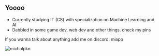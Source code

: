 ## Yoooo
- Currently studying IT (CS) with specialization on Machine Learning and AI  
- Dabbled in some game dev, web dev and other things, check my pins  
  
If you wanna talk about anything add me on discord: miapp  


<p><img align="left" src="https://github-readme-stats.vercel.app/api/top-langs?username=michalpkn&show_icons=true&locale=en&layout=compact" alt="michalpkn" /></p>

<!--
**MichalPKN/MichalPKN** is a ✨ _special_ ✨ repository because its `README.md` (this file) appears on your GitHub profile.

Here are some ideas to get you started:

- 🔭 I’m currently working on ...
- 🌱 I’m currently learning ...
- 👯 I’m looking to collaborate on ...
- 🤔 I’m looking for help with ...
- 💬 Ask me about ...
- 📫 How to reach me: ...
- 😄 Pronouns: ...
- ⚡ Fun fact: ...
-->
